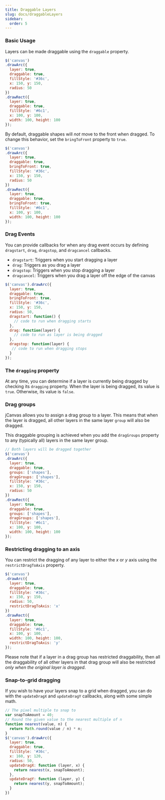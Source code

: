 ```yaml
---
title: Draggable Layers
slug: docs/draggableLayers
sidebar:
  order: 5
---
```


### Basic Usage

Layers can be made draggable using the `draggable` property.

```js
$('canvas')
.drawArc({
  layer: true,
  draggable: true,
  fillStyle: '#36c',
  x: 150, y: 150,
  radius: 50
})
.drawRect({
  layer: true,
  draggable: true,
  fillStyle: '#6c1',
  x: 100, y: 100,
  width: 100, height: 100
});
```

By default, draggable shapes will *not* move to the front when dragged. To change this behavior, set the `bringToFront` property to `true`.

```js
$('canvas')
.drawArc({
  layer: true,
  draggable: true,
  bringToFront: true,
  fillStyle: '#36c',
  x: 150, y: 150,
  radius: 50
})
.drawRect({
  layer: true,
  draggable: true,
  bringToFront: true,
  fillStyle: '#6c1',
  x: 100, y: 100,
  width: 100, height: 100
});
```

### Drag Events

You can provide callbacks for when any drag event occurs by defining `dragstart`, `drag`, `dragstop`, and `dragcancel` callbacks.  
  - `dragstart`: Triggers when you start dragging a layer
  - `drag`: Triggers as you drag a layer
  - `dragstop`: Triggers when you stop dragging a layer
  - `dragcancel`: Triggers when you drag a layer off the edge of the canvas

```js
$('canvas').drawArc({
  layer: true,
  draggable: true,
  bringToFront: true,
  fillStyle: '#36c',
  x: 150, y: 150,
  radius: 50,
  dragstart: function() {
    // code to run when dragging starts
  },
  drag: function(layer) {
    // code to run as layer is being dragged
  },
  dragstop: function(layer) {
   // code to run when dragging stops
  }
});
```

### The `dragging` property

At any time, you can determine if a layer is currently being dragged by checking its `dragging` property. When the layer is being dragged, its value is `true`. Otherwise, its value is `false`.

### Drag groups

jCanvas allows you to assign a drag group to a layer. This means that when the layer is dragged, all other layers in the same layer `group` will also be dragged.

This draggable grouping is achieved when you add the `dragGroups` property to any (typically all) layers in the same layer group.

```js
// Both layers will be dragged together
$('canvas')
.drawArc({
  layer: true,
  draggable: true,
  groups: ['shapes'],
  dragGroups: ['shapes'],
  fillStyle: '#36c',
  x: 150, y: 150,
  radius: 50
})
.drawRect({
  layer: true,
  draggable: true,
  groups: ['shapes'],
  dragGroups: ['shapes'],
  fillStyle: '#6c1',
  x: 100, y: 100,
  width: 100, height: 100
});
```

### Restricting dragging to an axis

You can restrict the dragging of any layer to either the *x* or *y* axis using the `restrictDragToAxis` property.

```js
$('canvas')
.drawArc({
  layer: true,
  draggable: true,
  fillStyle: '#36c',
  x: 150, y: 150,
  radius: 50,
  restrictDragToAxis: 'x'
})
.drawRect({
  layer: true,
  draggable: true,
  fillStyle: '#6c1',
  x: 100, y: 100,
  width: 100, height: 100,
  restrictDragToAxis: 'y'
});
```

Please note that if a layer in a drag group has restricted draggability, then all the draggability of all other layers in that drag group will also be restricted *only when the original layer is dragged*.

### Snap-to-grid dragging

If you wish to have your layers snap to a grid when dragged, you can do with the
`updateDragX` and `updateDragY` callbacks, along with some simple math.

```js
// The pixel multiple to snap to
var snapToAmount = 40;
// Round the given value to the nearest multiple of n
function nearest(value, n) {
  return Math.round(value / n) * n;
}
$('canvas').drawArc({
  layer: true,
  draggable: true,
  fillStyle: '#36c',
  x: 160, y: 120,
  radius: 50,
  updateDragX: function (layer, x) {
    return nearest(x, snapToAmount);
  },
  updateDragY: function (layer, y) {
    return nearest(y, snapToAmount);
  }
})
```
